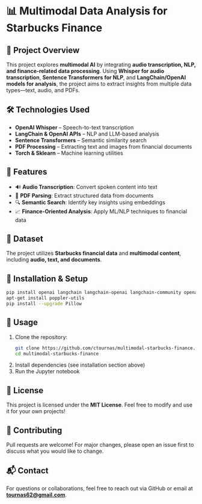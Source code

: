 # 📊 Multimodal Data Analysis for Starbucks Finance

## 🚀 Project Overview  
This project explores **multimodal AI** by integrating **audio transcription, NLP, and finance-related data processing**. Using **Whisper for audio transcription**, **Sentence Transformers for NLP**, and **LangChain/OpenAI models for analysis**, the project aims to extract insights from multiple data types—text, audio, and PDFs.

## 🛠️ Technologies Used  
- **OpenAI Whisper** – Speech-to-text transcription  
- **LangChain & OpenAI APIs** – NLP and LLM-based analysis  
- **Sentence Transformers** – Semantic similarity search  
- **PDF Processing** – Extracting text and images from financial documents  
- **Torch & Sklearn** – Machine learning utilities  

## 📌 Features  
- 🔊 **Audio Transcription**: Convert spoken content into text  
- 📄 **PDF Parsing**: Extract structured data from documents  
- 🔍 **Semantic Search**: Identify key insights using embeddings  
- 📈 **Finance-Oriented Analysis**: Apply ML/NLP techniques to financial data  

## 📂 Dataset  
The project utilizes **Starbucks financial data** and **multimodal content**, including **audio, text, and documents**.

## 🔧 Installation & Setup  
```bash
pip install openai langchain langchain-openai langchain-community openai-whisper sentence-transformers pdf2image
apt-get install poppler-utils
pip install --upgrade Pillow
```

## 🚀 Usage  
1. Clone the repository:  
   ```bash
   git clone https://github.com/ctournas/multimodal-starbucks-finance.git
   cd multimodal-starbucks-finance
   ```  
2. Install dependencies (see installation section above)  
3. Run the Jupyter notebook  

## 📜 License  
This project is licensed under the **MIT License**. Feel free to modify and use it for your own projects!

## 🤝 Contributing  
Pull requests are welcome! For major changes, please open an issue first to discuss what you would like to change.

## 📬 Contact  
For questions or collaborations, feel free to reach out via GitHub or email at **tournas62@gmail.com**.

